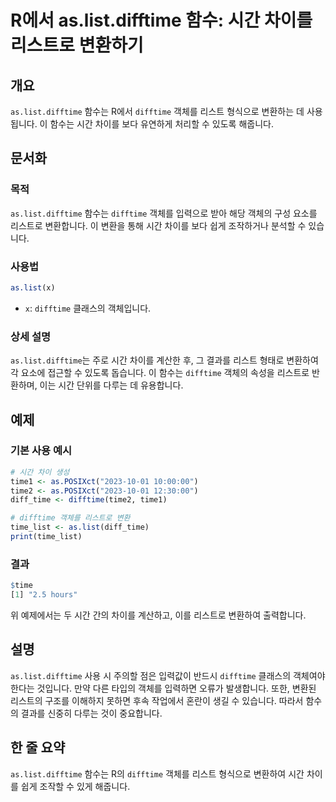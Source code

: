 <!--
Meta Description: # R에서 as.list.difftime 함수: 시간 차이를 리스트로 변환하기 ## 개요 `as.list.difftime` 함수는 R에서 `difftime` 객체를 리스트 형식으로 변환하는 데 사용됩니다. 이 함수는 시간 차이를 보다 유연하게 처리할 수 있도록 해줍니다...
Meta Keywords: difftime, list, 차이를, 리스트로, 함수는
-->

# R에서 as.list.difftime 함수: 시간 차이를 리스트로 변환하기

## 개요
`as.list.difftime` 함수는 R에서 `difftime` 객체를 리스트 형식으로 변환하는 데 사용됩니다. 이 함수는 시간 차이를 보다 유연하게 처리할 수 있도록 해줍니다.

## 문서화

### 목적
`as.list.difftime` 함수는 `difftime` 객체를 입력으로 받아 해당 객체의 구성 요소를 리스트로 변환합니다. 이 변환을 통해 시간 차이를 보다 쉽게 조작하거나 분석할 수 있습니다.

### 사용법
```R
as.list(x)
```

- `x`: `difftime` 클래스의 객체입니다.

### 상세 설명
`as.list.difftime`는 주로 시간 차이를 계산한 후, 그 결과를 리스트 형태로 변환하여 각 요소에 접근할 수 있도록 돕습니다. 이 함수는 `difftime` 객체의 속성을 리스트로 반환하며, 이는 시간 단위를 다루는 데 유용합니다.

## 예제

### 기본 사용 예시
```R
# 시간 차이 생성
time1 <- as.POSIXct("2023-10-01 10:00:00")
time2 <- as.POSIXct("2023-10-01 12:30:00")
diff_time <- difftime(time2, time1)

# difftime 객체를 리스트로 변환
time_list <- as.list(diff_time)
print(time_list)
```

### 결과
```R
$time
[1] "2.5 hours"
```
위 예제에서는 두 시간 간의 차이를 계산하고, 이를 리스트로 변환하여 출력합니다.

## 설명
`as.list.difftime` 사용 시 주의할 점은 입력값이 반드시 `difftime` 클래스의 객체여야 한다는 것입니다. 만약 다른 타입의 객체를 입력하면 오류가 발생합니다. 또한, 변환된 리스트의 구조를 이해하지 못하면 후속 작업에서 혼란이 생길 수 있습니다. 따라서 함수의 결과를 신중히 다루는 것이 중요합니다.

## 한 줄 요약
`as.list.difftime` 함수는 R의 `difftime` 객체를 리스트 형식으로 변환하여 시간 차이를 쉽게 조작할 수 있게 해줍니다.